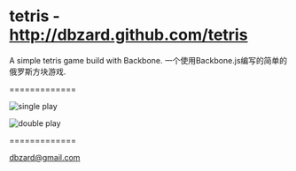 tetris - http://dbzard.github.com/tetris
=============

A simple tetris game build with Backbone. 一个使用Backbone.js编写的简单的俄罗斯方块游戏.

=============

![single play](https://bitbucket.org/dbzard/tetris/raw/ae2ecdebcd8a014ee7a77e85b9cb2cf10573de4a/screenshots/single.jpg)


![double play](https://bitbucket.org/dbzard/tetris/raw/ae2ecdebcd8a014ee7a77e85b9cb2cf10573de4a/screenshots/double.jpg)

=============

dbzard@gmail.com
